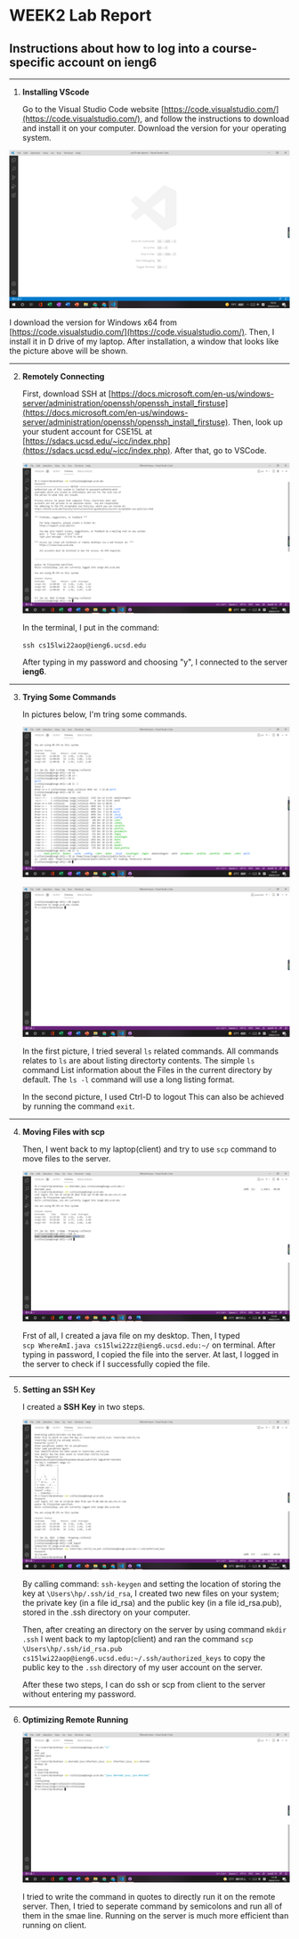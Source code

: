 # **WEEK2 Lab Report**

## Instructions about how to log into a course-specific account on ieng6 
***

1. **Installing VScode** 

    Go to the Visual Studio Code website [https://code.visualstudio.com/](https://code.visualstudio.com/), and follow the instructions to download and install it on your computer. Download the version for your operating system.

  ![Image](LW2P1.png)

   I download the version for Windows x64 from [https://code.visualstudio.com/](https://code.visualstudio.com/). Then, I install it in D drive of my laptop. After installation,  a window that looks like the        picture above will be shown.

   ***
2. **Remotely Connecting**

   First, download SSH at [https://docs.microsoft.com/en-us/windows-server/administration/openssh/openssh_install_firstuse](https://docs.microsoft.com/en-us/windows-server/administration/openssh/openssh_install_firstuse). Then, look up your student account for CSE15L at         [https://sdacs.ucsd.edu/~icc/index.php](https://sdacs.ucsd.edu/~icc/index.php). After that, go to VSCode. 

    ![Image](LW2P2.png)

    In the terminal, I put in the command:
    
     ```ssh cs15lwi22aop@ieng6.ucsd.edu```

    After typing in my password and choosing "y", I connected to the server **ieng6**.
***
3. **Trying Some Commands**

    In pictures below, I'm tring some commands. 

    ![Image](LW2P3.png)

    ![Image](LW2P4.png)

    In the first picture, I tried several ```ls``` related commands. All commands relates to ```ls``` are about listing directorty contents. The simple ```ls``` command  List             information about the Files in the current directory by  default. The ```ls -l``` command will use a long listing format. 

    In the second picture, I used Ctrl-D to logout This can also be achieved by running the command ```exit```.
***
4. **Moving Files with scp**

    Then, I went back to my laptop(client) and try to use ```scp``` command to move files to the server. 

    ![Image](LW2P5.png)

    Frst of all, I created a java file on my desktop. Then, I typed                                                       
    ```scp WhereAmI.java cs15lwi22zz@ieng6.ucsd.edu:~/``` on terminal. After typing in password, I copied the file into the server. At last, I logged in the server to check if I       successfully copied the file. 
***
5. **Setting an SSH Key** 

    I created a **SSH Key** in two steps.

    ![Image](LW2P6.png)

    By calling command: ```ssh-keygen``` and setting the location of storing the key at ```\Users\hp/.ssh/id_rsa```,
    I created two new files on your system; the private key (in a file id_rsa) and the public key (in a file id_rsa.pub), stored in the .ssh directory on your computer.

    Then, after creating an directory on the server by using command ```mkdir .ssh``` I went back to my laptop(client) and ran the command 
    ```scp \Users\hp/.ssh/id_rsa.pub cs15lwi22aop@ieng6.ucsd.edu:~/.ssh/authorized_keys``` to copy the public key to the ```.ssh``` directory of my user account on the server.

    After these two steps, I can do ssh or scp from client to the server without entering my password.
***
6. **Optimizing Remote Running**

    ![Image](LW2P7.png)

    I tried to write the command in quotes to directly run it on the remote server. 
    Then, I tried to seperate command by semicolons and run all of them in the smae line. Running on the server is much more efficient than running on client. 

